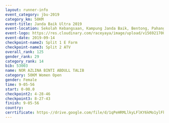 ```yaml
---
layout: runner-info 
event_category: jbu-2019 
category_km: 50KM 
event-title: Janda Baik Ultra 2019  
event-location: Sekolah Kebangsaan, Kampung Janda Baik, Bentong, Pahang, Malaysia 
event-logo: https://res.cloudinary.com/raceyaya/image/upload/v1569217009/logo/janda-baik_vch1pc.jpg 
event-date: 2019-09-14 
checkpoint-name2: Split 1 E Farm 
checkpoint-name3: Split 2 ATV 
overall_rank: 125
gender_rank: 29
category_rank: 14
bib: 53003
name: NOR AZLINA BINTI ABDULL TALIB
category: 50KM Women Open
gender: Female
time: 9-05-56
start: 0-00.0
checkpoint2: 4-28-46
checkpoint3: 8-27-43
finish: 9-05-56
country: 
cerrtificate: https-//drive.google.com/file/d/1qPeHRMLlkyLFlKY6kMo1ylFkIANkVC1f/view?usp=sharing
---
```

